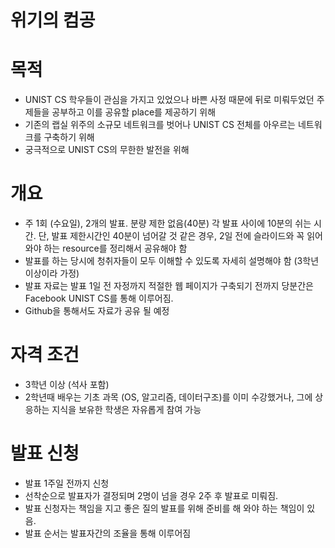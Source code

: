 
위기의 컴공
===========

# 목적
  - UNIST CS 학우들이 관심을 가지고 있었으나 바쁜 사정 때문에 뒤로 미뤄두었던 주제들을 공부하고 이를 공유할 place를 제공하기 위해
  - 기존의 랩실 위주의 소규모 네트워크를 벗어나 UNIST CS 전체를 아우르는 네트워크를 구축하기 위해
  - 궁극적으로 UNIST CS의 무한한 발전을 위해

# 개요
  - 주 1회 (수요일), 2개의 발표. 분량 제한 없음(40분)
  각 발표 사이에 10분의 쉬는 시간.
    단, 발표 제한시간인 40분이 넘어갈 것 같은 경우, 2일 전에 슬라이드와 꼭 읽어와야 하는 resource를 정리해서 공유해야 함
  - 발표를 하는 당시에 청취자들이 모두 이해할 수 있도록 자세히 설명해야 함 (3학년 이상이라 가정)
  - 발표 자료는 발표 1일 전 자정까지 적절한 웹 페이지가 구축되기 전까지 당분간은 Facebook UNIST CS를 통해 이루어짐.
  - Github을 통해서도 자료가 공유 될 예정

# 자격 조건
  - 3학년 이상 (석사 포함)
  - 2학년때 배우는 기초 과목 (OS, 알고리즘, 데이터구조)를 이미 수강했거나, 그에 상응하는 지식을 보유한 학생은 자유롭게 참여 가능

# 발표 신청
  - 발표 1주일 전까지 신청 
  - 선착순으로 발표자가 결정되며 2명이 넘을 경우 2주 후 발표로 미뤄짐.
  - 발표 신청자는 책임을 지고 좋은 질의 발표를 위해 준비를 해 와야 하는 책임이 있음.
  - 발표 순서는 발표자간의 조율을 통해 이루어짐
